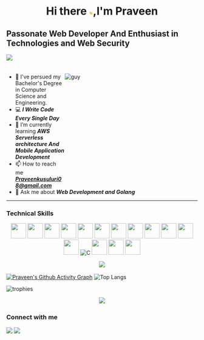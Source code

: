 <h1 align="center">Hi there  <img src="https://github.com/Parply/Parply/blob/master/.github/Hi.gif?raw=true" width="10px">,I'm Praveen</h1>
<h2 alig>Passonate Web Developer And Enthusiast in Technologies and Web Security</h2>

![](https://komarev.com/ghpvc/?username=PraveenKusuluri08) <br><br>

<img align="right" height="270px" alt="guy" width="350" src="https://i.pinimg.com/originals/e4/26/70/e426702edf874b181aced1e2fa5c6cde.gif" /> </a>

  - 🔭 I've persued my Bachelor's Degree in Computer Science and Engineering.
  - 💻 ***I Write Code Every Single Day***
  - 🌱 I’m currently learning ***AWS Serverless architecture And Mobile Application Development***
  - 📫 How to reach me ***Praveenkusuluri08@gmail.com***
  - 💬 Ask me about ***Web Development and Golang***
 <hr/>

   ### Technical Skills

 <p align="center">
 <img background-color="coral" height="40" width="40" src="https://github.com/tomchen/stack-icons/blob/master/logos/javascript.svg" />
 <img height="40" width="40" src="https://github.com/tomchen/stack-icons/blob/master/logos/python.svg" />
 <img height="40" width="40" src="https://github.com/tomchen/stack-icons/blob/master/logos/java.svg" />
<img height="40" width="40" src="https://github.com/tomchen/stack-icons/blob/master/logos/git.svg"/>
 <img height="40" width="40" src="https://github.com/tomchen/stack-icons/blob/master/logos/firebase.svg"/>
<img height="40" width="40" src="https://github.com/tomchen/stack-icons/blob/master/logos/react.svg" />
<img height="40" width="40" src="https://go.dev/blog/go-brand/Go-Logo/SVG/Go-Logo_Aqua.svg"/>
 <img height="40" width="40" src="https://github.com/tomchen/stack-icons/blob/master/logos/mongodb.svg" />
 <img height="40" width="40" src="https://github.com/tomchen/stack-icons/blob/master/logos/nodejs.svg" />
 <img height="40" width="40" src="https://github.com/tomchen/stack-icons/blob/master/logos/express.svg"/>
  <img height="40" width="40" src="https://github.com/tomchen/stack-icons/blob/master/logos/redux.svg"/>
  <img height="40" width="40" src="https://github.com/tomchen/stack-icons/blob/master/logos/npm.svg"/>
  <img src="https://github.com/tomchen/stack-icons/blob/master/logos/c.svg" alt="C" width="40px" height="40px">
  <img height="40" width="40" src="https://github.com/tomchen/stack-icons/blob/master/logos/html-5.svg"/>
  <img height="40" width="40" src="https://github.com/tomchen/stack-icons/blob/master/logos/css-3.svg"/>
  <img height="40" width="40" src="https://github.com/tomchen/stack-icons/blob/master/logos/bootstrap.svg"/>
  
<!--  https://github.com/tomchen/stack-icons/blob/master/logos/graphql.svg -->
  <p align=center>
 <img src="https://github-readme-stats.vercel.app/api?username=PraveenKusuluri08&show_icons=true&theme=tokyonight&count_private=true" />
</p>

[![Praveen's Github Activity Graph](https://activity-graph.herokuapp.com/graph?username=PraveenKusuluri08&theme=react-dark&hide_border=true&area=true)](https://git.io/PraveenKusuluri08)
 ![Top Langs](https://github-readme-stats.vercel.app/api/top-langs/?username=PraveenKusuluri08&theme=tokyonight)
 
 <img src="https://github-profile-trophy.vercel.app/?username=PraveenKusuluri08&row=2&column=3&margin-w=8&margin-h=8" alt="trophies" />

<p align=center >
<img src="https://github-readme-streak-stats.herokuapp.com/?user=PraveenKusuluri08" />
</p>

### Connect with me

[<img src="https://img.shields.io/badge/linkedin-%230077B5.svg?&style=for-the-badge&logo=linkedin&logoColor=white"/>](https://www.linkedin.com/in/praveen-kusuluri-0504a71b2/)
[<img src="https://img.shields.io/badge/hackerrank-%0d141e.svg?&style=for-the-badge&logo=hackerrank&logoColor=white">](https://www.hackerrank.com/praveenkusuluri1)
 </p>
